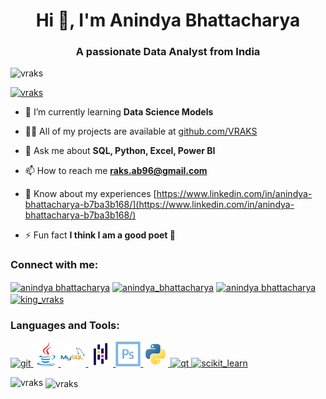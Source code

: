 <h1 align="center">Hi 👋, I'm Anindya Bhattacharya</h1>
<h3 align="center">A passionate Data Analyst from India</h3>

<p align="left"> <img src="https://komarev.com/ghpvc/?username=vraks&label=Profile%20views&color=0e75b6&style=flat" alt="vraks" /> </p>

<p align="left"> <a href="https://github.com/ryo-ma/github-profile-trophy"><img src="https://github-profile-trophy.vercel.app/?username=vraks" alt="vraks" /></a> </p>

- 🌱 I’m currently learning **Data Science Models**

- 👨‍💻 All of my projects are available at [github.com/VRAKS](github.com/VRAKS)

- 💬 Ask me about **SQL, Python, Excel, Power BI**

- 📫 How to reach me **raks.ab96@gmail.com**

- 📄 Know about my experiences [https://www.linkedin.com/in/anindya-bhattacharya-b7ba3b168/](https://www.linkedin.com/in/anindya-bhattacharya-b7ba3b168/)

- ⚡ Fun fact **I think I am a good poet 🤣**

<h3 align="left">Connect with me:</h3>
<p align="left">
<a href="https://linkedin.com/in/anindya bhattacharya" target="blank"><img align="center" src="https://raw.githubusercontent.com/rahuldkjain/github-profile-readme-generator/master/src/images/icons/Social/linked-in-alt.svg" alt="anindya bhattacharya" height="30" width="40" /></a>
<a href="https://kaggle.com/anindya_bhattacharya" target="blank"><img align="center" src="https://raw.githubusercontent.com/rahuldkjain/github-profile-readme-generator/master/src/images/icons/Social/kaggle.svg" alt="anindya_bhattacharya" height="30" width="40" /></a>
<a href="https://fb.com/anindya bhattacharya" target="blank"><img align="center" src="https://raw.githubusercontent.com/rahuldkjain/github-profile-readme-generator/master/src/images/icons/Social/facebook.svg" alt="anindya bhattacharya" height="30" width="40" /></a>
<a href="https://instagram.com/king_vraks" target="blank"><img align="center" src="https://raw.githubusercontent.com/rahuldkjain/github-profile-readme-generator/master/src/images/icons/Social/instagram.svg" alt="king_vraks" height="30" width="40" /></a>
</p>

<h3 align="left">Languages and Tools:</h3>
<p align="left"> <a href="https://git-scm.com/" target="_blank" rel="noreferrer"> <img src="https://www.vectorlogo.zone/logos/git-scm/git-scm-icon.svg" alt="git" width="40" height="40"/> </a> <a href="https://www.java.com" target="_blank" rel="noreferrer"> <img src="https://raw.githubusercontent.com/devicons/devicon/master/icons/java/java-original.svg" alt="java" width="40" height="40"/> </a> <a href="https://www.mysql.com/" target="_blank" rel="noreferrer"> <img src="https://raw.githubusercontent.com/devicons/devicon/master/icons/mysql/mysql-original-wordmark.svg" alt="mysql" width="40" height="40"/> </a> <a href="https://pandas.pydata.org/" target="_blank" rel="noreferrer"> <img src="https://raw.githubusercontent.com/devicons/devicon/2ae2a900d2f041da66e950e4d48052658d850630/icons/pandas/pandas-original.svg" alt="pandas" width="40" height="40"/> </a> <a href="https://www.photoshop.com/en" target="_blank" rel="noreferrer"> <img src="https://raw.githubusercontent.com/devicons/devicon/master/icons/photoshop/photoshop-line.svg" alt="photoshop" width="40" height="40"/> </a> <a href="https://www.python.org" target="_blank" rel="noreferrer"> <img src="https://raw.githubusercontent.com/devicons/devicon/master/icons/python/python-original.svg" alt="python" width="40" height="40"/> </a> <a href="https://www.qt.io/" target="_blank" rel="noreferrer"> <img src="https://upload.wikimedia.org/wikipedia/commons/0/0b/Qt_logo_2016.svg" alt="qt" width="40" height="40"/> </a> <a href="https://scikit-learn.org/" target="_blank" rel="noreferrer"> <img src="https://upload.wikimedia.org/wikipedia/commons/0/05/Scikit_learn_logo_small.svg" alt="scikit_learn" width="40" height="40"/> </a> </p>

<p><img align="left" src="https://github-readme-stats.vercel.app/api/top-langs?username=vraks&show_icons=true&locale=en&layout=compact" alt="vraks" /></p>

<p>&nbsp;<img align="center" src="https://github-readme-stats.vercel.app/api?username=vraks&show_icons=true&locale=en" alt="vraks" /></p>
